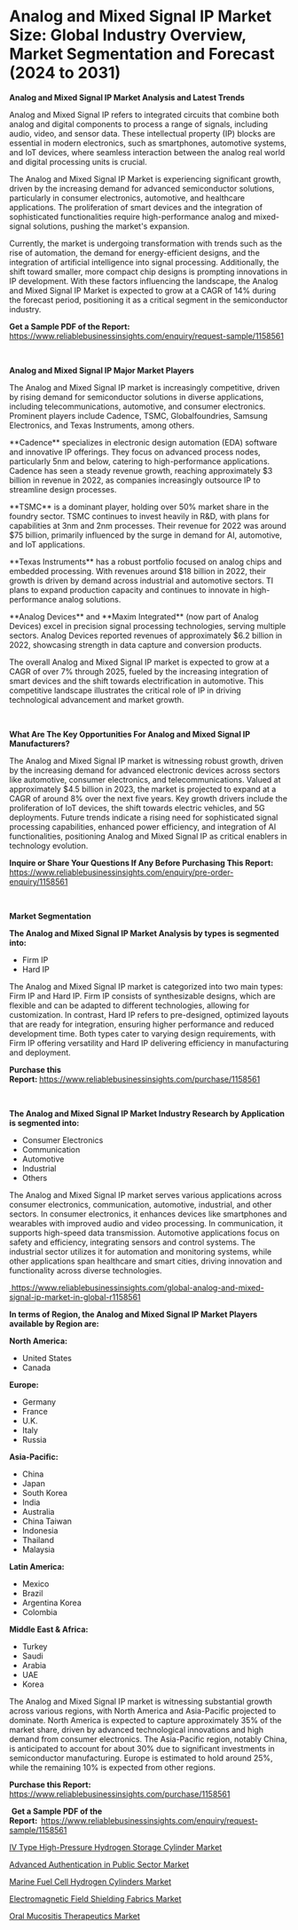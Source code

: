 <p><h1>Analog and Mixed Signal IP Market Size: Global Industry Overview, Market Segmentation and Forecast (2024 to 2031)</h1></p><p><strong>Analog and Mixed Signal IP Market Analysis and Latest Trends</strong></p>
<p><p>Analog and Mixed Signal IP refers to integrated circuits that combine both analog and digital components to process a range of signals, including audio, video, and sensor data. These intellectual property (IP) blocks are essential in modern electronics, such as smartphones, automotive systems, and IoT devices, where seamless interaction between the analog real world and digital processing units is crucial.</p><p>The Analog and Mixed Signal IP Market is experiencing significant growth, driven by the increasing demand for advanced semiconductor solutions, particularly in consumer electronics, automotive, and healthcare applications. The proliferation of smart devices and the integration of sophisticated functionalities require high-performance analog and mixed-signal solutions, pushing the market's expansion.</p><p>Currently, the market is undergoing transformation with trends such as the rise of automation, the demand for energy-efficient designs, and the integration of artificial intelligence into signal processing. Additionally, the shift toward smaller, more compact chip designs is prompting innovations in IP development. With these factors influencing the landscape, the Analog and Mixed Signal IP Market is expected to grow at a CAGR of 14% during the forecast period, positioning it as a critical segment in the semiconductor industry.</p></p>
<p><strong>Get a Sample PDF of the Report:&nbsp;</strong> <a href="https://www.reliablebusinessinsights.com/enquiry/request-sample/1158561?utm_campaign=48&utm_medium=2&utm_source=Github&utm_content=ia&utm_term=05122024&utm_id=analog-and-mixed-signal-ip">https://www.reliablebusinessinsights.com/enquiry/request-sample/1158561</a></p>
<p>&nbsp;</p>
<p><strong>Analog and Mixed Signal IP Major Market Players</strong></p>
<p><p>The Analog and Mixed Signal IP market is increasingly competitive, driven by rising demand for semiconductor solutions in diverse applications, including telecommunications, automotive, and consumer electronics. Prominent players include Cadence, TSMC, Globalfoundries, Samsung Electronics, and Texas Instruments, among others.</p><p>**Cadence** specializes in electronic design automation (EDA) software and innovative IP offerings. They focus on advanced process nodes, particularly 5nm and below, catering to high-performance applications. Cadence has seen a steady revenue growth, reaching approximately $3 billion in revenue in 2022, as companies increasingly outsource IP to streamline design processes.</p><p>**TSMC** is a dominant player, holding over 50% market share in the foundry sector. TSMC continues to invest heavily in R&D, with plans for capabilities at 3nm and 2nm processes. Their revenue for 2022 was around $75 billion, primarily influenced by the surge in demand for AI, automotive, and IoT applications.</p><p>**Texas Instruments** has a robust portfolio focused on analog chips and embedded processing. With revenues around $18 billion in 2022, their growth is driven by demand across industrial and automotive sectors. TI plans to expand production capacity and continues to innovate in high-performance analog solutions.</p><p>**Analog Devices** and **Maxim Integrated** (now part of Analog Devices) excel in precision signal processing technologies, serving multiple sectors. Analog Devices reported revenues of approximately $6.2 billion in 2022, showcasing strength in data capture and conversion products.</p><p>The overall Analog and Mixed Signal IP market is expected to grow at a CAGR of over 7% through 2025, fueled by the increasing integration of smart devices and the shift towards electrification in automotive. This competitive landscape illustrates the critical role of IP in driving technological advancement and market growth.</p></p>
<p>&nbsp;</p>
<p><strong>What Are The Key Opportunities For Analog and Mixed Signal IP Manufacturers?</strong></p>
<p><p>The Analog and Mixed Signal IP market is witnessing robust growth, driven by the increasing demand for advanced electronic devices across sectors like automotive, consumer electronics, and telecommunications. Valued at approximately $4.5 billion in 2023, the market is projected to expand at a CAGR of around 8% over the next five years. Key growth drivers include the proliferation of IoT devices, the shift towards electric vehicles, and 5G deployments. Future trends indicate a rising need for sophisticated signal processing capabilities, enhanced power efficiency, and integration of AI functionalities, positioning Analog and Mixed Signal IP as critical enablers in technology evolution.</p></p>
<p><strong>Inquire or Share Your Questions If Any Before Purchasing This Report:</strong> <a href="https://www.reliablebusinessinsights.com/enquiry/pre-order-enquiry/1158561?utm_campaign=48&utm_medium=2&utm_source=Github&utm_content=ia&utm_term=05122024&utm_id=analog-and-mixed-signal-ip">https://www.reliablebusinessinsights.com/enquiry/pre-order-enquiry/1158561</a></p>
<p>&nbsp;</p>
<p><strong>Market Segmentation</strong></p>
<p><strong>The Analog and Mixed Signal IP Market Analysis by types is segmented into:</strong></p>
<p><ul><li>Firm IP</li><li>Hard IP</li></ul></p>
<p><p>The Analog and Mixed Signal IP market is categorized into two main types: Firm IP and Hard IP. Firm IP consists of synthesizable designs, which are flexible and can be adapted to different technologies, allowing for customization. In contrast, Hard IP refers to pre-designed, optimized layouts that are ready for integration, ensuring higher performance and reduced development time. Both types cater to varying design requirements, with Firm IP offering versatility and Hard IP delivering efficiency in manufacturing and deployment.</p></p>
<p><strong>Purchase this Report:&nbsp;</strong><a href="https://www.reliablebusinessinsights.com/purchase/1158561?utm_campaign=48&utm_medium=2&utm_source=Github&utm_content=ia&utm_term=05122024&utm_id=analog-and-mixed-signal-ip">https://www.reliablebusinessinsights.com/purchase/1158561</a></p>
<p>&nbsp;</p>
<p><strong>The Analog and Mixed Signal IP Market Industry Research by Application is segmented into:</strong></p>
<p><ul><li>Consumer Electronics</li><li>Communication</li><li>Automotive</li><li>Industrial</li><li>Others</li></ul></p>
<p><p>The Analog and Mixed Signal IP market serves various applications across consumer electronics, communication, automotive, industrial, and other sectors. In consumer electronics, it enhances devices like smartphones and wearables with improved audio and video processing. In communication, it supports high-speed data transmission. Automotive applications focus on safety and efficiency, integrating sensors and control systems. The industrial sector utilizes it for automation and monitoring systems, while other applications span healthcare and smart cities, driving innovation and functionality across diverse technologies.</p></p>
<p><a href="https://www.reliablebusinessinsights.com/global-analog-and-mixed-signal-ip-market-in-global-r1158561?utm_campaign=48&utm_medium=2&utm_source=Github&utm_content=ia&utm_term=05122024&utm_id=analog-and-mixed-signal-ip">&nbsp;https://www.reliablebusinessinsights.com/global-analog-and-mixed-signal-ip-market-in-global-r1158561</a></p>
<p><strong>In terms of Region, the Analog and Mixed Signal IP Market Players available by Region are:</strong></p>
<p>
    <p> <strong> North America: </strong>
        <ul>
            <li>United States</li>
            <li>Canada</li>
        </ul>
        </p> 
    <p> <strong> Europe: </strong>
        <ul>
            <li>Germany</li>
            <li>France</li>
            <li>U.K.</li>
            <li>Italy</li>
            <li>Russia</li>
        </ul>
        </p> 
    <p> <strong> Asia-Pacific: </strong>
        <ul>
            <li>China</li>
            <li>Japan</li>
            <li>South Korea</li>
            <li>India</li>
            <li>Australia</li>
            <li>China Taiwan</li>
            <li>Indonesia</li>
            <li>Thailand</li>
            <li>Malaysia</li>
        </ul>
        </p> 
    <p> <strong> Latin America: </strong>
        <ul>
            <li>Mexico</li>
            <li>Brazil</li>
            <li>Argentina Korea</li>
            <li>Colombia</li>
        </ul>
        </p> 
    <p> <strong> Middle East & Africa: </strong>
        <ul>
            <li>Turkey</li>
            <li>Saudi</li>
            <li>Arabia</li>
            <li>UAE</li>
            <li>Korea</li>
        </ul>
    </p>
    </p>
<p><p>The Analog and Mixed Signal IP market is witnessing substantial growth across various regions, with North America and Asia-Pacific projected to dominate. North America is expected to capture approximately 35% of the market share, driven by advanced technological innovations and high demand from consumer electronics. The Asia-Pacific region, notably China, is anticipated to account for about 30% due to significant investments in semiconductor manufacturing. Europe is estimated to hold around 25%, while the remaining 10% is expected from other regions.</p></p>
<p><strong>Purchase this Report: </strong><a href="https://www.reliablebusinessinsights.com/purchase/1158561?utm_campaign=48&utm_medium=2&utm_source=Github&utm_content=ia&utm_term=05122024&utm_id=analog-and-mixed-signal-ip">https://www.reliablebusinessinsights.com/purchase/1158561</a></p>
<p>&nbsp;<strong>Get a Sample PDF of the Report:&nbsp;&nbsp;</strong><a href="https://www.reliablebusinessinsights.com/enquiry/request-sample/1158561?utm_campaign=48&utm_medium=2&utm_source=Github&utm_content=ia&utm_term=05122024&utm_id=analog-and-mixed-signal-ip">https://www.reliablebusinessinsights.com/enquiry/request-sample/1158561</a></p>
<p><strong></strong></p>
<p><p><a href="https://issuu.com/reportprime-2/docs/iv-type-high-pressure-hydrogen-storage-cylinder-ma?utm_campaign=48&utm_medium=2&utm_source=Github&utm_content=ia&utm_term=05122024&utm_id=analog-and-mixed-signal-ip">IV Type High-Pressure Hydrogen Storage Cylinder Market</a></p><p><a href="https://github.com/kathiestrine5ty/Market-Research-Report-List-1/blob/main/advanced-authentication-in-public-sector-market.md?utm_campaign=48&utm_medium=2&utm_source=Github&utm_content=ia&utm_term=05122024&utm_id=analog-and-mixed-signal-ip">Advanced Authentication in Public Sector Market</a></p><p><a href="https://issuu.com/reportprime-2/docs/marine-fuel-cell-hydrogen-cylinders-market-size-20?utm_campaign=48&utm_medium=2&utm_source=Github&utm_content=ia&utm_term=05122024&utm_id=analog-and-mixed-signal-ip">Marine Fuel Cell Hydrogen Cylinders Market</a></p><p><a href="https://www.linkedin.com/pulse/market-outlook-electromagnetic-field-shielding-fabrics-dtsfe?utm_campaign=48&utm_medium=2&utm_source=Github&utm_content=ia&utm_term=05122024&utm_id=analog-and-mixed-signal-ip">Electromagnetic Field Shielding Fabrics Market</a></p><p><a href="https://github.com/FosterFahey91/Market-Research-Report-List-1/blob/main/oral-mucositis-therapeutics-market.md?utm_campaign=48&utm_medium=2&utm_source=Github&utm_content=ia&utm_term=05122024&utm_id=analog-and-mixed-signal-ip">Oral Mucositis Therapeutics Market</a></p></p>